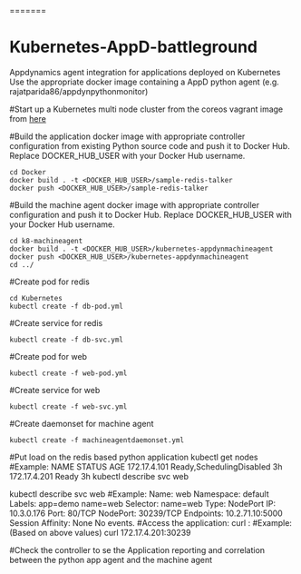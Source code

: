 =======
# Kubernetes-AppD-battleground
Appdynamics agent integration for applications deployed on Kubernetes
Use the appropriate docker image containing a AppD python agent (e.g. rajatparida86/appdynpythonmonitor)

#Start up a Kubernetes multi node cluster from the coreos vagrant image from [here](https://coreos.com/kubernetes/docs/latest/kubernetes-on-vagrant.html)

#Build the application docker image with appropriate controller configuration from existing Python source code and push it to Docker Hub. Replace DOCKER_HUB_USER with your Docker Hub username.
```
cd Docker
docker build . -t <DOCKER_HUB_USER>/sample-redis-talker
docker push <DOCKER_HUB_USER>/sample-redis-talker
```

#Build the machine agent docker image with appropriate controller configuration and push it to Docker Hub. Replace DOCKER_HUB_USER with your Docker Hub username.
```
cd k8-machineagent
docker build . -t <DOCKER_HUB_USER>/kubernetes-appdynmachineagent
docker push <DOCKER_HUB_USER>/kubernetes-appdynmachineagent
cd ../
```

#Create pod for redis
```
cd Kubernetes
kubectl create -f db-pod.yml
```

#Create service for redis
```
kubectl create -f db-svc.yml
```

#Create pod for web
```
kubectl create -f web-pod.yml
```

#Create service for web
```
kubectl create -f web-svc.yml
```

#Create daemonset for machine agent
```
kubectl create -f machineagentdaemonset.yml
```

#Put load on the redis based python application
kubectl get nodes
#Example:
        NAME           STATUS                     AGE
        172.17.4.101   Ready,SchedulingDisabled   3h
        172.17.4.201   Ready                      3h
        kubectl describe svc web

kubectl describe svc web
#Example:
        Name:			web
        Namespace:		default
        Labels:			app=demo
            name=web
        Selector:		name=web
        Type:			NodePort
        IP:			10.3.0.176
        Port:			<unset>	80/TCP
        NodePort:		<unset>	30239/TCP
        Endpoints:		10.2.71.10:5000
        Session Affinity:	None
        No events.
#Access the application:
curl <node IP>:<service nodeport>
#Example: (Based on above values)
curl 172.17.4.201:30239

#Check the controller to se the Application reporting and correlation between the python app agent and the machine agent
